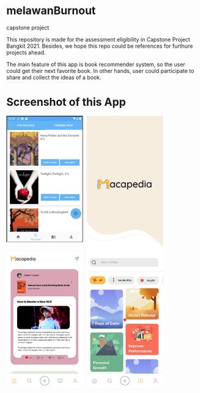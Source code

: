 # melawanBurnout
capstone project

This repository is made for the assessment eligibility in Capstone Project Bangkit 2021. Besides, we hope this repo could be references for furthure projects ahead.

The main feature of this app is book recommender system, so the user could get their next favorite book. In other hands, user could participate to share and collect the ideas of a book.

# Screenshot of this App

<img src="https://github.com/aldizzaldi/melawanBurnout/blob/master/screenshoot/readme_discover.png"
     alt="melawanBurnout 1"
     style="float: left; margin-right: 10px;"
     width="200" />
     
<img src="https://github.com/aldizzaldi/melawanBurnout/blob/master/screenshoot/logo_macapedia.jpeg"
     alt="melawanBurnout 2"
     style="float: left; margin-right: 10px;"
     width="200" />
     
<img src="https://github.com/aldizzaldi/melawanBurnout/blob/master/screenshoot/home.jpeg"
     alt="melawanBurnout 3"
     style="float: left; margin-right: 10px;"
     width="200" />

<img src="https://github.com/aldizzaldi/melawanBurnout/blob/master/screenshoot/library.jpeg"
     alt="melawanBurnout 4"
     style="float: left; margin-right: 10px;"
     width="200" />
